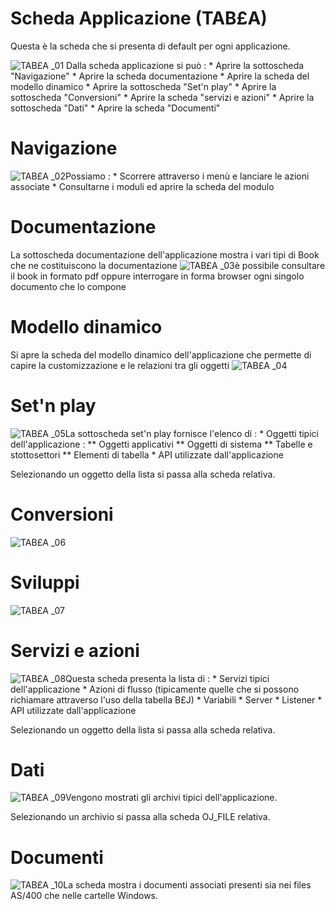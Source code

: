 # Scheda Applicazione (TAB£A)
Questa è la scheda che si presenta di default per ogni applicazione.

![TAB£A _01](https://doc.smeup.com/immagini/MBDOC_SCH-TAB£A/TABXA%20_01.png)
Dalla scheda applicazione si può : 
 \* Aprire la sottoscheda "Navigazione"
 \* Aprire la scheda documentazione
 \* Aprire la scheda del modello dinamico
 \* Aprire la sottoscheda "Set'n play"
 \* Aprire la sottoscheda "Conversioni"
 \* Aprire la scheda "servizi e azioni"
 \* Aprire la sottoscheda "Dati"
 \* Aprire la scheda "Documenti"

# Navigazione
![TAB£A _02](https://doc.smeup.com/immagini/MBDOC_SCH-TAB£A/TABXA%20_02.png)Possiamo : 
 \* Scorrere attraverso i menù e lanciare le azioni associate
 \* Consultarne i moduli ed aprire la scheda del modulo

# Documentazione
La sottoscheda documentazione dell'applicazione mostra i vari tipi di Book che ne costituiscono la documentazione
![TAB£A _03](https://doc.smeup.com/immagini/MBDOC_SCH-TAB£A/TABXA%20_03.png)è possibile consultare il book in formato pdf oppure interrogare in forma browser ogni singolo documento che lo compone

# Modello dinamico
Si apre la scheda del modello dinamico dell'applicazione che permette di capire la customizzazione e le relazioni tra gli oggetti
![TAB£A _04](https://doc.smeup.com/immagini/MBDOC_SCH-TAB£A/TABXA%20_04.png)
# Set'n play
![TAB£A _05](https://doc.smeup.com/immagini/MBDOC_SCH-TAB£A/TABXA%20_05.png)La sottoscheda set'n play fornisce l'elenco di : 
 \* Oggetti tipici dell'applicazione : 
 \*\* Oggetti applicativi
 \*\* Oggetti di sistema
 \*\* Tabelle e stottosettori
 \*\* Elementi di tabella
 \* API utilizzate dall'applicazione

Selezionando un oggetto della lista si passa alla scheda relativa.

# Conversioni
![TAB£A _06](https://doc.smeup.com/immagini/MBDOC_SCH-TAB£A/TABXA%20_06.png)
# Sviluppi
![TAB£A _07](https://doc.smeup.com/immagini/MBDOC_SCH-TAB£A/TABXA%20_07.png)
# Servizi e azioni
![TAB£A _08](https://doc.smeup.com/immagini/MBDOC_SCH-TAB£A/TABXA%20_08.png)Questa scheda presenta la lista di : 
 \* Servizi tipici dell'applicazione
 \* Azioni di flusso (tipicamente quelle che si possono richiamare attraverso l'uso della tabella B£J)
 \* Variabili
 \* Server
 \* Listener
 \* API utilizzate dall'applicazione

Selezionando un oggetto della lista si passa alla scheda relativa.

# Dati
![TAB£A _09](https://doc.smeup.com/immagini/MBDOC_SCH-TAB£A/TABXA%20_09.png)Vengono mostrati gli archivi tipici dell'applicazione.

Selezionando un archivio si passa alla scheda OJ_FILE relativa.

# Documenti
![TAB£A _10](https://doc.smeup.com/immagini/MBDOC_SCH-TAB£A/TABXA%20_10.png)La scheda mostra i documenti associati presenti sia nei files AS/400 che nelle cartelle Windows.
